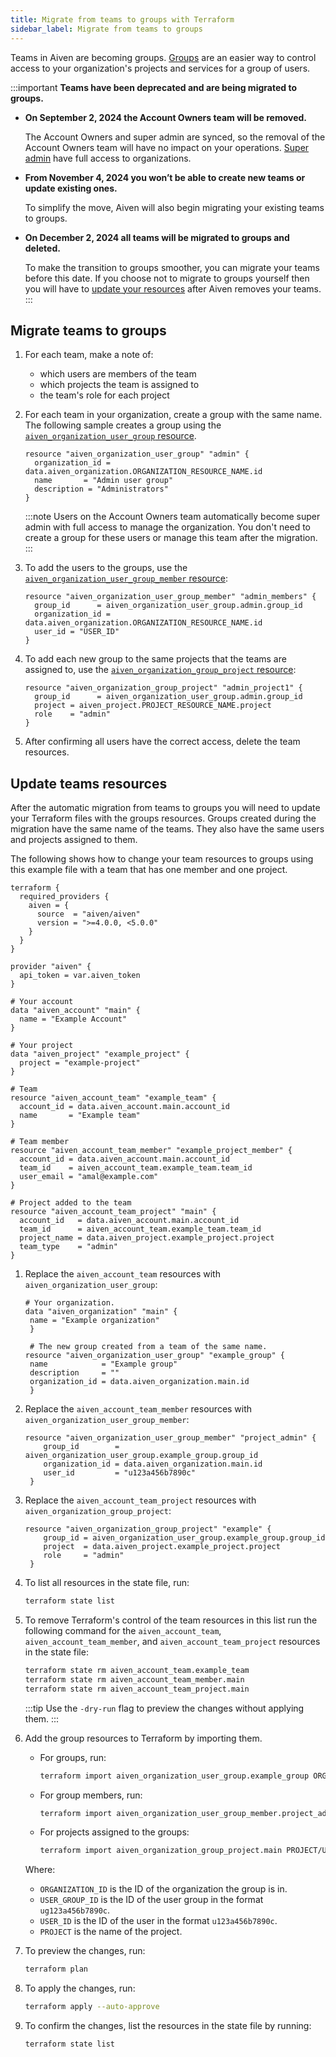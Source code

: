 ```yaml
---
title: Migrate from teams to groups with Terraform
sidebar_label: Migrate from teams to groups
---
```


Teams in Aiven are becoming groups. [Groups](/docs/platform/howto/manage-groups) are an easier way to control access to your organization's projects and services for a group of users.

:::important
**Teams have been deprecated and are being migrated to groups.**

- **On September 2, 2024 the Account Owners team will be removed.**

    The Account Owners and super admin
    are synced, so the removal of the Account Owners team will have no impact on your
    operations. [Super admin](/docs/platform/concepts/orgs-units-projects#users-and-roles)
    have full access to organizations.

- **From November 4, 2024 you won’t be able to create new teams or update existing ones.**

    To simplify the move, Aiven will also begin migrating your existing teams to groups.

- **On December 2, 2024 all teams will be migrated to groups and deleted.**

    To make the transition to groups smoother, you can
    migrate your teams before this date. If you choose not to migrate to groups yourself
    then you will have to [update your resources](#update-teams-resources)
    after Aiven removes your teams.
:::

## Migrate teams to groups

1.  For each team, make a note of:

    -   which users are members of the team
    -   which projects the team is assigned to
    -   the team's role for each project

1.  For each team in your organization, create a group with the same name. The following
    sample creates a group using the
    [`aiven_organization_user_group` resource](https://registry.terraform.io/providers/aiven/aiven/latest/docs/resources/organization_user_group).

    ```hcl
    resource "aiven_organization_user_group" "admin" {
      organization_id = data.aiven_organization.ORGANIZATION_RESOURCE_NAME.id
      name       = "Admin user group"
      description = "Administrators"
    }
    ```

    :::note
    Users on the Account Owners team automatically become super admin with full access to
    manage the organization. You don't need to create a group for these users or manage
    this team after the migration.
    :::

1.  To add the users to the groups, use the
    [`aiven_organization_user_group_member` resource](https://registry.terraform.io/providers/aiven/aiven/latest/docs/resources/organization_user_group_member):

    ```hcl
    resource "aiven_organization_user_group_member" "admin_members" {
      group_id      = aiven_organization_user_group.admin.group_id
      organization_id = data.aiven_organization.ORGANIZATION_RESOURCE_NAME.id
      user_id = "USER_ID"
    }
    ```

1.  To add each new group to the same projects that the teams are assigned to, use the
    [`aiven_organization_group_project` resource](https://registry.terraform.io/providers/aiven/aiven/latest/docs/resources/organization_group_project):

    ```hcl
    resource "aiven_organization_group_project" "admin_project1" {
      group_id      = aiven_organization_user_group.admin.group_id
      project = aiven_project.PROJECT_RESOURCE_NAME.project
      role    = "admin"
    }
    ```

1.  After confirming all users have the correct access, delete the team resources.

## Update teams resources

After the automatic migration from teams to groups you will need to
update your Terraform files with the groups resources. Groups created during the
migration have the same name of the teams. They also have the same users
and projects assigned to them.

The following shows how to change your team resources to groups
using this example file with a team that has one member and one project.

```hcl
terraform {
  required_providers {
    aiven = {
      source  = "aiven/aiven"
      version = ">=4.0.0, <5.0.0"
    }
  }
}

provider "aiven" {
  api_token = var.aiven_token
}

# Your account
data "aiven_account" "main" {
  name = "Example Account"
}

# Your project
data "aiven_project" "example_project" {
  project = "example-project"
}

# Team
resource "aiven_account_team" "example_team" {
  account_id = data.aiven_account.main.account_id
  name       = "Example team"
}

# Team member
resource "aiven_account_team_member" "example_project_member" {
  account_id = data.aiven_account.main.account_id
  team_id    = aiven_account_team.example_team.team_id
  user_email = "amal@example.com"
}

# Project added to the team
resource "aiven_account_team_project" "main" {
  account_id   = data.aiven_account.main.account_id
  team_id      = aiven_account_team.example_team.team_id
  project_name = data.aiven_project.example_project.project
  team_type    = "admin"
}
```

1. Replace the `aiven_account_team` resources with
   `aiven_organization_user_group`:

   ```hcl
   # Your organization.
   data "aiven_organization" "main" {
    name = "Example organization"
    }

    # The new group created from a team of the same name.
   resource "aiven_organization_user_group" "example_group" {
    name            = "Example group"
    description     = ""
    organization_id = data.aiven_organization.main.id
    }
    ```

1. Replace the `aiven_account_team_member` resources with
   `aiven_organization_user_group_member`:

    ```hcl
    resource "aiven_organization_user_group_member" "project_admin" {
        group_id        = aiven_organization_user_group.example_group.group_id
        organization_id = data.aiven_organization.main.id
        user_id         = "u123a456b7890c"
     }
    ```

1. Replace the `aiven_account_team_project` resources with
    `aiven_organization_group_project`:

    ```hcl
    resource "aiven_organization_group_project" "example" {
        group_id = aiven_organization_user_group.example_group.group_id
        project  = data.aiven_project.example_project.project
        role     = "admin"
     }
    ```

1.  To list all resources in the state file, run:

    ```bash
    terraform state list
    ```

1.  To remove Terraform's control of the team resources in this list run
    the following command for the `aiven_account_team`, `aiven_account_team_member`,
    and `aiven_account_team_project` resources in the state file:

    ```bash
    terraform state rm aiven_account_team.example_team
    terraform state rm aiven_account_team_member.main
    terraform state rm aiven_account_team_project.main
    ```

    :::tip
    Use the `-dry-run` flag to preview the changes without applying
    them.
    :::

1.  Add the group resources to Terraform by importing them.
    - For groups, run:

      ```bash
      terraform import aiven_organization_user_group.example_group ORGANIZATION_ID/USER_GROUP_ID
      ```

    - For group members, run:
      ```bash
      terraform import aiven_organization_user_group_member.project_admin ORGANIZATION_ID/USER_GROUP_ID/USER_ID
      ```

    - For projects assigned to the groups:

      ```bash
      terraform import aiven_organization_group_project.main PROJECT/USER_GROUP_ID
      ```

    Where:
    - `ORGANIZATION_ID` is the ID of the organization the group is in.
    - `USER_GROUP_ID` is the ID of the user group in the format `ug123a456b7890c`.
    - `USER_ID` is the ID of the user in the format `u123a456b7890c`.
    - `PROJECT` is the name of the project.

1.  To preview the changes, run:

    ```bash
    terraform plan
    ```

1.  To apply the changes, run:

    ```bash
    terraform apply --auto-approve
    ```

1. To confirm the changes, list the resources in the state file by running:

    ```bash
    terraform state list
    ```
